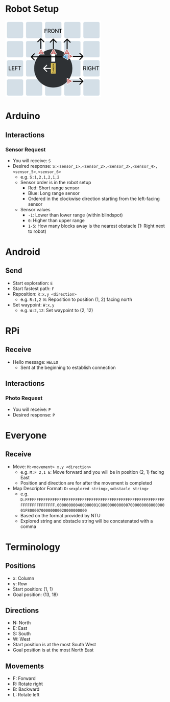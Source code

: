 # Robot Setup
<img src="imgs/robot_setup.png" alt="Robot Setup" style="width:300px;"/>

# Arduino
## Interactions
### Sensor Request
- You will receive: `S`
- Desired response: `S:<sensor_1>,<sensor_2>,<sensor_3>,<sensor_4>,<sensor_5>,<sensor_6>`
    - e.g. `S:1,2,1,2,1,2`
    - Sensor order is in the robot setup
        - Red: Short range sensor
        - Blue: Long range sensor
        - Ordered in the clockwise direction starting from the left-facing sensor
    - Sensor values
        - `-1`: Lower than lower range (within blindspot)
        - `0`: Higher than upper range
        - `1-5`: How many blocks away is the nearest obstacle (1: Right next to robot)

# Android
## Send
- Start exploration: `E`
- Start fastest path: `F`
- Reposition: `R:x,y <direction>`
    - e.g. `R:1,2 N`: Reposition to position (1, 2) facing north
- Set waypoint: `W:x,y`
    - e.g. `W:2,12`: Set waypoint to (2, 12)

# RPi
## Receive
- Hello message: `HELLO`
    - Sent at the beginning to establish connection

## Interactions
### Photo Request
- You will receive: `P`
- Desired response: `P`
    
# Everyone
## Receive
- Move: `M:<movement> x,y <direction>`
    - e.g. `M:F 2,1 E`: Move forward and you will be in position (2, 1) facing East
    - Position and direction are for after the movement is completed
- Map Descriptor Format: `D:<explored string>,<obstacle string>`
    - e.g. `D:FFFFFFFFFFFFFFFFFFFFFFFFFFFFFFFFFFFFFFFFFFFFFFFFFFFFFFFFFFFFFFFFFFFFFFFFFFFF,000000000400000001C800000000000700000000800000001F80000700000000020000000000`
    - Based on the format provided by NTU
    - Explored string and obstacle string will be concatenated with a comma

# Terminology
## Positions
- x: Column
- y: Row
- Start position: (1, 1)
- Goal position: (13, 18)

## Directions
- N: North
- E: East
- S: South
- W: West
- Start position is at the most South West
- Goal position is at the most North East

## Movements
- F: Forward
- R: Rotate right
- B: Backward
- L: Rotate left
